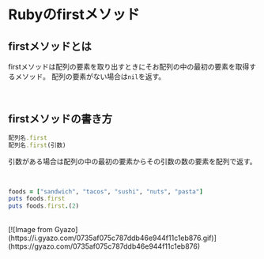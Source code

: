 # Rubyのfirstメソッド

## firstメソッドとは
firstメソッドは配列の要素を取り出すときにそお配列の中の最初の要素を取得するメソッド。
配列の要素がない場合は`nil`を返す。

  
 <br>
 
     
       
## firstメソッドの書き方

```ruby
配列名.first
配列名.first(引数)
```

引数がある場合は配列の中の最初の要素からその引数の数の要素を配列で返す。

<br>


```ruby
foods = ["sandwich", "tacos", "sushi", "nuts", "pasta"]
puts foods.first
puts foods.first.(2)
```

<br>
[![Image from Gyazo](https://i.gyazo.com/0735af075c787ddb46e944f11c1eb876.gif)](https://gyazo.com/0735af075c787ddb46e944f11c1eb876)

